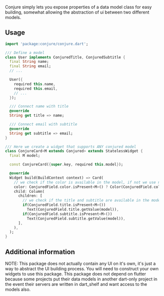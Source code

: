Conjure simply lets you expose properties of a data model class for easy building, somewhat allowing the abstraction of ui between two different models.

## Usage

```dart
import 'package:conjure/conjure.dart';

/// Define a model
class User implements ConjuredTitle, ConjuredSubtitle {
  final String name;
  final String email;
  // ...

  User({
    required this.name,
    required this.email,
    // ...
  });

  /// Connect name with title
  @override
  String get title => name;

  /// Connect email with subtitle
  @override
  String get subtitle => email;
}

/// Here we create a widget that supports ANY conjured model
class ConjureCard<M extends Conjured> extends StatelessWidget {
  final M model;

  const ConjureCard({super.key, required this.model});

  @override
  Widget build(BuildContext context) => Card(
    // we check if the color is available in the model, if not we use null
    color: ConjuredField.color.isPresent<M>() ? Color(ConjuredField.color.getValue(model)) : null,
    child: Column(
      children: [
        // we check if the title and subtitle are available in the model, if not we just dont put it there
        if(ConjuredField.title.isPresent<M>())
          Text(ConjuredField.title.getValue(model)),
        if(ConjuredField.subtitle.isPresent<M>())
          Text(ConjuredField.subtitle.getValue(model)),
      ],
    ),
  );
}

```

## Additional information

NOTE: This package does not actually contain any UI on it's own, it's just a way to abstract the UI building process. You will need to construct your own widgets to use this package. This package does not depend on flutter because some projects put their data models in another dart-only project in the event their servers are written in dart_shelf and want access to the models also.
